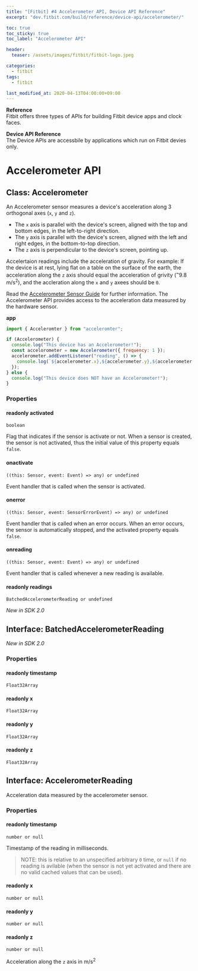 ```yaml
---
title: "[Fitbit] #4 Accelerometer API, Device API Reference"
excerpt: "dev.fitbit.com/build/reference/device-api/accelerometer/"

toc: true
toc_sticky: true
toc_label: "Accelerometer API"

header:
  teaser: /assets/images/fitbit/fitbit-logo.jpeg

categories:
  - fitbit
tags:
  - fitbit

last_modified_at: 2020-04-13T04:00:00+09:00
---  
```


**Reference**  
Fitbit offers three types of APIs for building Fitbit device apps and clock faces.  

**Device API Reference**  
The Device APIs are accessbile by applications which run on Fitbit devies only.  

# Accelerometer API

## Class: Accelerometer  
An Accelerometer sensor measures a device's acceleration along 3 orthogonal axes (`x`, `y` and `z`).  

- The `x` axis is parallel with the device's screen, aligned with the top and bottom edges, in the left-to-right direction.
- The `y` axis is parallel with the device's screen, aligned with the left and right edges, in the bottom-to-top direction.
- The `z` axis is perpendicular to the device's screen, pointing up.  

Accelertaion readings include the acceleration of gravity. For example: If the device is at rest, lying flat on a table on the surface of the earth, the acceleration along the `z` axis should equal the acceleration of grivity (<sup>~</sup>9.8 m/s<sup>2</sup>), and the accleration along the `x` and `y` axees should be `0`.  

Read the [Accelerometer Sensor Guide](https://eliotjang.github.io/fitbit/fitbit-sdk-guides-sensors-accelerometer/) for further information. The Accelerometer API provides access to the acceleration data measured by the hardware sensor.  

**app**  

```javascript
import { Acceleromter } from "acceleromter";

if (Accelerometer) {
  console.log("This device has an Accelerometer!");
  const accelorometer = new Accelerometer({ frequency: 1 });
  accelerometer.addEventListener("reading", () => {
    console.log(`${accelerometer.x},${accelerometer.y},${accelerometer.z}`);
  });
} else {
  console.log("This device does NOT have an Accelerometer!");
}
```  

### Properties

#### readonly activated  
`boolean`  

Flag that indicates if the sensor is activate or not. When a sensor is created, the sensor is not activated, thus the initial value of this property equals `false`.  

#### onactivate  
`((this: Sensor, event: Event) => any) or undefined`  

Event handler that is called when the sensor is activated.  

#### onerror  
`((this: Sensor, event: SensorErrorEvent) => any) or undefined`  

Event handler that is called when an error occurs. When an error occurs, the sensor is automatically stopped, and the activated property equals `false`.  

#### onreading  
`((this: Sensor, event: Event) => any) or undefined`  

Event handler that is called whenever a new reading is available.  

#### readonly readings  
`BatchedAccelerometerReading or undefined`  

*New in SDK 2.0*  

## Interface: BatchedAccelerometerReading  
*New in SDK 2.0*  

### Properties

#### readonly timestamp  
`Float32Array`  

#### readonly x  
`Float32Array`  

#### readonly y  
`Float32Array`  

#### readonly z  
`Float32Array`  

## Interface: AccelerometerReading  
Acceleration data measured by the accelerometer sensor.  

### Properties  

#### readonly timestamp  
`number or null`  

Timestamp of the reading in milliseconds.  

> NOTE: this is relative to an unspecified arbitrary `0` time, or `null` if no reading is avilable (when the sensor is not yet activated and there are no valid cached values that can be used).  

#### readonly x  
`number or null`  

#### readonly y  
`number or null`  

#### readonly z  
`number or null`  

Acceleration along the `z` axis in m/s<sup>2</sup>  





